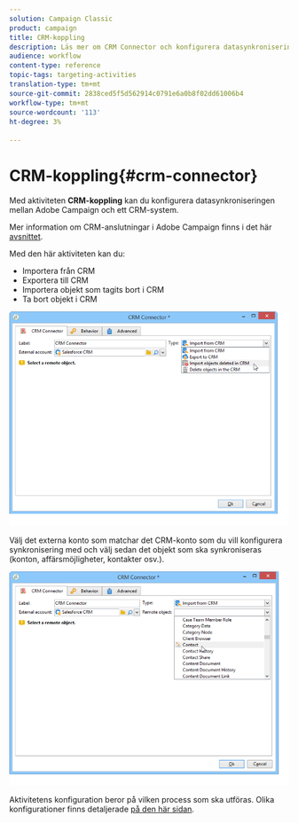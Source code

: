 ```yaml
---
solution: Campaign Classic
product: campaign
title: CRM-koppling
description: Läs mer om CRM Connector och konfigurera datasynkronisering
audience: workflow
content-type: reference
topic-tags: targeting-activities
translation-type: tm+mt
source-git-commit: 2838ced5f5d562914c0791e6a0b8f02dd61006b4
workflow-type: tm+mt
source-wordcount: '113'
ht-degree: 3%

---
```



# CRM-koppling{#crm-connector}

Med aktiviteten **CRM-koppling** kan du konfigurera datasynkroniseringen mellan Adobe Campaign och ett CRM-system.

Mer information om CRM-anslutningar i Adobe Campaign finns i det här [avsnittet](../../platform/using/crm-connectors.md).

Med den här aktiviteten kan du:

* Importera från CRM
* Exportera till CRM
* Importera objekt som tagits bort i CRM
* Ta bort objekt i CRM

![](assets/crm_task_select_op.png)

Välj det externa konto som matchar det CRM-konto som du vill konfigurera synkronisering med och välj sedan det objekt som ska synkroniseras (konton, affärsmöjligheter, kontakter osv.).

![](assets/crm_task_select_obj.png)

Aktivitetens konfiguration beror på vilken process som ska utföras. Olika konfigurationer finns detaljerade [på den här sidan](../../platform/using/crm-data-sync.md).
